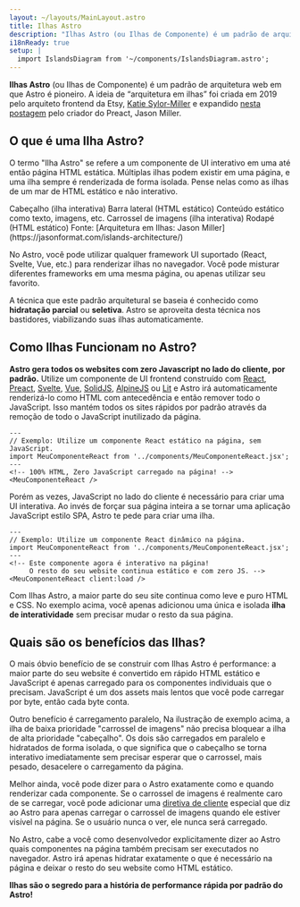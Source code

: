 ```yaml
---
layout: ~/layouts/MainLayout.astro
title: Ilhas Astro
description: "Ilhas Astro (ou Ilhas de Componente) é um padrão de arquitetura web em que Astro é pioneiro. O termo “Arquitetura em ilhas” foi criado pelo arquiteto frontend da Etsy, Katie Sylor-Miller, em 2019 e expandido pelo criador do Preact, Jason Miller."
i18nReady: true
setup: |
  import IslandsDiagram from '~/components/IslandsDiagram.astro';
---
```


**Ilhas Astro** (ou Ilhas de Componente) é um padrão de arquitetura web em que Astro é pioneiro. A ideia de “arquitetura em ilhas” foi criada em 2019 pelo arquiteto frontend da Etsy, [Katie Sylor-Miller](https://twitter.com/ksylor) e expandido [nesta postagem](https://jasonformat.com/islands-architecture/) pelo criador do Preact, Jason Miller.

## O que é uma Ilha Astro?

O termo "Ilha Astro" se refere a um componente de UI interativo em uma até então página HTML estática. Múltiplas ilhas podem existir em uma página, e uma ilha sempre é renderizada de forma isolada. Pense nelas como as ilhas de um mar de HTML estático e não interativo.

<IslandsDiagram>
    <Fragment slot="headerApp">Cabeçalho (ilha interativa)</Fragment>
    <Fragment slot="sidebarApp">Barra lateral (HTML estático)</Fragment>
    <Fragment slot="main">
        Conteúdo estático como texto, imagens, etc.
    </Fragment>
    <Fragment slot="carouselApp">Carrossel de imagens (ilha interativa)</Fragment>
    <Fragment slot="footer">Rodapé (HTML estático)</Fragment>
    <Fragment slot="source">Fonte: [Arquitetura em Ilhas: Jason Miller](https://jasonformat.com/islands-architecture/)</Fragment>
</IslandsDiagram>

No Astro, você pode utilizar qualquer framework UI suportado (React, Svelte, Vue, etc.) para renderizar ilhas no navegador. Você pode misturar diferentes frameworks em uma mesma página, ou apenas utilizar seu favorito.

A técnica que este padrão arquitetural se baseia é conhecido como **hidratação parcial** ou **seletiva**. Astro se aproveita desta técnica nos bastidores, viabilizando suas ilhas automaticamente.

## Como Ilhas Funcionam no Astro?

**Astro gera todos os websites com zero Javascript no lado do cliente, por padrão.** Utilize um componente de UI frontend construído com [React](https://reactjs.org/), [Preact](https://preactjs.com/), [Svelte](https://svelte.dev/), [Vue](https://vuejs.org/), [SolidJS](https://www.solidjs.com/), [AlpineJS](https://alpinejs.dev/) ou [Lit](https://lit.dev/) e Astro irá automaticamente renderizá-lo como HTML com antecedência e então remover todo o JavaScript. Isso mantém todos os sites rápidos por padrão através da remoção de todo o JavaScript inutilizado da página. 

```astro title="src/pages/index.astro"
---
// Exemplo: Utilize um componente React estático na página, sem JavaScript.
import MeuComponenteReact from '../components/MeuComponenteReact.jsx';
---
<!-- 100% HTML, Zero JavaScript carregado na página! -->
<MeuComponenteReact />
```

Porém as vezes, JavaScript no lado do cliente é necessário para criar uma UI interativa. Ao invés de forçar sua página inteira a se tornar uma aplicação JavaScript estilo SPA, Astro te pede para criar uma ilha.

```astro title="src/pages/index.astro" ins="client:load"
---
// Exemplo: Utilize um componente React dinâmico na página.
import MeuComponenteReact from '../components/MeuComponenteReact.jsx';
---
<!-- Este componente agora é interativo na página! 
     O resto do seu website continua estático e com zero JS. -->
<MeuComponenteReact client:load />
```

Com Ilhas Astro, a maior parte do seu site continua como leve e puro HTML e CSS. No exemplo acima, você apenas adicionou uma única e isolada **ilha de interatividade** sem precisar mudar o resto da sua página.

## Quais são os benefícios das Ilhas?

O mais óbvio benefício de se construir com Ilhas Astro é performance: a maior parte do seu website é convertido em rápido HTML estático e JavaScript é apenas carregado para os componentes individuais que o precisam. JavaScript é um dos assets mais lentos que você pode carregar por byte, então cada byte conta.

Outro benefício é carregamento paralelo, Na ilustração de exemplo acima, a ilha de baixa prioridade "carrossel de imagens" não precisa bloquear a ilha de alta prioridade "cabeçalho". Os dois são carregados em paralelo e hidratados de forma isolada, o que significa que o cabeçalho se torna interativo imediatamente sem precisar esperar que o carrossel, mais pesado, desacelere o carregamento da página.

Melhor ainda, você pode dizer para o Astro exatamente como e quando renderizar cada componente. Se o carrossel de imagens é realmente caro de se carregar, você pode adicionar uma [diretiva de cliente](/pt-br/reference/directives-reference/#diretivas-de-cliente) especial que diz ao Astro para apenas carregar o carrossel de imagens quando ele estiver visível na página. Se o usuário nunca o ver, ele nunca será carregado.

No Astro, cabe a você como desenvolvedor explicitamente dizer ao Astro quais componentes na página também precisam ser executados no navegador. Astro irá apenas hidratar exatamente o que é necessário na página e deixar o resto do seu website como HTML estático.

**Ilhas são o segredo para a história de performance rápida por padrão do Astro!**
